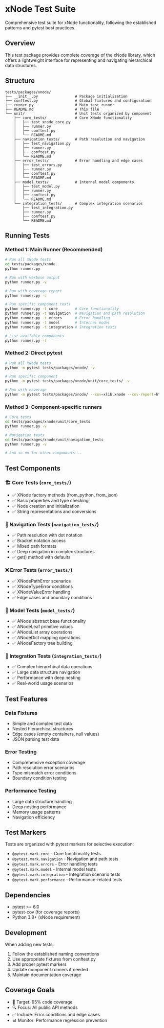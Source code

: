 # xNode Test Suite

Comprehensive test suite for xNode functionality, following the established patterns and pytest best practices.

## Overview

This test package provides complete coverage of the xNode library, which offers a lightweight interface for representing and navigating hierarchical data structures.

## Structure

```
tests/packages/xnode/
├── __init__.py                 # Package initialization
├── conftest.py                 # Global fixtures and configuration
├── runner.py                   # Main test runner
├── README.md                   # This file
└── unit/                       # Unit tests organized by component
    ├── core_tests/             # Core XNode functionality
    │   ├── test_xnode_core.py
    │   ├── runner.py
    │   ├── conftest.py
    │   └── README.md
    ├── navigation_tests/       # Path resolution and navigation
    │   ├── test_navigation.py
    │   ├── runner.py
    │   ├── conftest.py
    │   └── README.md
    ├── error_tests/            # Error handling and edge cases
    │   ├── test_errors.py
    │   ├── runner.py
    │   ├── conftest.py
    │   └── README.md
    ├── model_tests/            # Internal model components
    │   ├── test_model.py
    │   ├── runner.py
    │   ├── conftest.py
    │   └── README.md
    └── integration_tests/      # Complex integration scenarios
        ├── test_integration.py
        ├── runner.py
        ├── conftest.py
        └── README.md
```

## Running Tests

### Method 1: Main Runner (Recommended)

```bash
# Run all xNode tests
cd tests/packages/xnode
python runner.py

# Run with verbose output
python runner.py -v

# Run with coverage report
python runner.py -c

# Run specific component tests
python runner.py -t core        # Core functionality
python runner.py -t navigation  # Navigation and path resolution
python runner.py -t errors      # Error handling
python runner.py -t model       # Internal model
python runner.py -t integration # Integration tests

# List available components
python runner.py -l
```

### Method 2: Direct pytest

```bash
# Run all xNode tests
python -m pytest tests/packages/xnode/ -v

# Run specific component
python -m pytest tests/packages/xnode/unit/core_tests/ -v

# Run with coverage
python -m pytest tests/packages/xnode/ --cov=xlib.xnode --cov-report=html
```

### Method 3: Component-specific runners

```bash
# Core tests
cd tests/packages/xnode/unit/core_tests
python runner.py -v

# Navigation tests
cd tests/packages/xnode/unit/navigation_tests
python runner.py -v

# And so on for other components...
```

## Test Components

### 🏗️ Core Tests (`core_tests/`)
- ✅ XNode factory methods (from_python, from_json)
- ✅ Basic properties and type checking
- ✅ Node creation and initialization
- ✅ String representations and conversions

### 🧭 Navigation Tests (`navigation_tests/`)
- ✅ Path resolution with dot notation
- ✅ Bracket notation access
- ✅ Mixed path formats
- ✅ Deep navigation in complex structures
- ✅ get() method with defaults

### ❌ Error Tests (`error_tests/`)
- ✅ XNodePathError scenarios
- ✅ XNodeTypeError conditions
- ✅ XNodeValueError handling
- ✅ Edge cases and boundary conditions

### 🔧 Model Tests (`model_tests/`)
- ✅ ANode abstract base functionality
- ✅ ANodeLeaf primitive values
- ✅ ANodeList array operations
- ✅ ANodeDict mapping operations
- ✅ ANodeFactory tree building

### 🔗 Integration Tests (`integration_tests/`)
- ✅ Complex hierarchical data operations
- ✅ Large data structure navigation
- ✅ Performance with deep nesting
- ✅ Real-world usage scenarios

## Test Features

### Data Fixtures
- Simple and complex test data
- Nested hierarchical structures
- Edge cases (empty containers, null values)
- JSON parsing test data

### Error Testing
- Comprehensive exception coverage
- Path resolution error scenarios
- Type mismatch error conditions
- Boundary condition testing

### Performance Testing
- Large data structure handling
- Deep nesting performance
- Memory usage patterns
- Navigation efficiency

## Test Markers

Tests are organized with pytest markers for selective execution:

- `@pytest.mark.core` - Core functionality tests
- `@pytest.mark.navigation` - Navigation and path tests
- `@pytest.mark.errors` - Error handling tests
- `@pytest.mark.model` - Internal model tests
- `@pytest.mark.integration` - Integration scenario tests
- `@pytest.mark.performance` - Performance-related tests

## Dependencies

- pytest >= 6.0
- pytest-cov (for coverage reports)
- Python 3.8+ (xNode requirement)

## Development

When adding new tests:

1. Follow the established naming conventions
2. Use appropriate fixtures from conftest.py
3. Add proper pytest markers
4. Update component runners if needed
5. Maintain documentation coverage

## Coverage Goals

- 🎯 Target: 95% code coverage
- 🔍 Focus: All public API methods
- ✅ Include: Error conditions and edge cases
- 📊 Monitor: Performance regression prevention 